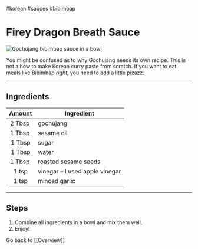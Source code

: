 #korean #sauces #bibimbap

# Firey Dragon Breath Sauce
![Gochujang bibimbap sauce in a bowl](https://mykoreankitchen.com/wp-content/uploads/2013/07/Bibimbap-Sauce.jpg)

You might be confused as to why Gochujang needs its own recipe. This is not a how to make Korean curry paste from scratch. If you want to eat meals like Bibimbap *right*, you need to add a little pizazz. 

---

## Ingredients

|Amount |Ingredient|
|:-:|-|
|2 Tbsp |gochujang|
|1 Tbsp |sesame oil|
|1 Tbsp | sugar |
|1 Tbsp | water |
|1 Tbsp | roasted sesame seeds|
|1 tsp |vinegar – I used apple vinegar|
|1 tsp |minced garlic|

---

## Steps
1. Combine all ingredients in a bowl and mix them well.
2. Enjoy!

Go back to [[Overview]]
